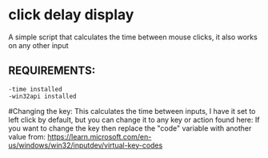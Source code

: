 # click delay display
A simple script that calculates the time between mouse clicks, it also works on any other input

## REQUIREMENTS:
```
-time installed
-win32api installed
```

#Changing the key:
This calculates the time between inputs, I have it set to left click by default, but you can change it to any key or action found here:
If you want to change the key then replace the "code" variable with another value from: https://learn.microsoft.com/en-us/windows/win32/inputdev/virtual-key-codes
